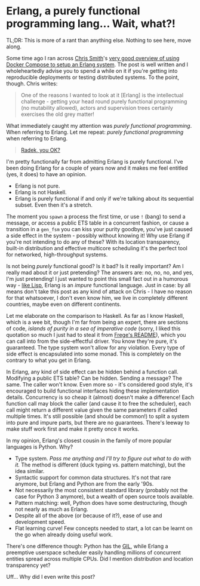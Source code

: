 # Erlang, a purely functional programming lang... Wait, what?!

TL;DR: This is more of a rant than anything else.
       Nothing to see here, move along.

Some time ago I ran across [Chris Smith][t:cjsmithie]'s
[very good overview of using Docker Compose to setup an Erlang system][blog:docker-compose].
The post is well written and I wholeheartedly advise you to spend a while
on it if you're getting into reproducible deployments or testing distributed systems.
To the point, though. Chris writes:

[blog:docker-compose]: http://blog.scottlogic.com/2016/01/25/playing-with-docker-compose-and-erlang.html
[t:cjsmithie]: https://twitter.com/cjsmithie

> One of the reasons I wanted to look at it [Erlang] is the intellectual
> challenge - getting your head round purely functional programming
> (no mutability allowed), actors and supervision trees certainly
> exercises the old grey matter!

What immediately caught my attention was _purely functional programming_.
When referring to Erlang. Let me repeat:
_purely functional programming_ when referring to Erlang.

> [Radek, you OK?](https://www.youtube.com/watch?v=_kBwFPSa54w)

I'm pretty functionally far from admitting Erlang is purely functional.
I've been doing Erlang for a couple of years now and it makes
me feel entitled (yes, it does) to have an opinion.

-   Erlang is not pure.
-   Erlang is not Haskell.
-   Erlang is purely functional if and only if we're talking about its sequential subset.
    Even then it's a stretch.

The moment you `spawn` a process the first time, or use `!` (bang) to send a message,
or access a public ETS table in a concurrent fashion, or cause a transition
in a `gen_fsm` you can kiss your purity goodbye,
you've just caused a side effect in the system - possibly without knowing it!
Why use Erlang if you're not intending to do any of these?
With its location transparency, built-in distribution and effective
multicore scheduling it's the perfect tool for networked,
high-throughput systems.

Is not being _purely_ functional good? Is it bad?
Is it really important? Am I really mad about it or just pretending?
The answers are: no, no, no, and yes, I'm just pretending!
I just wanted to point this small fact out in a humorous
way - [like Lisp][wiki:difference-pure-impure], Erlang is an _impure_ functional language.
Just in case: by all means don't take this post as any kind of attack on Chris - I have
no reason for that whatsoever, I don't even know him,
we live in completely different countries,
maybe even on different continents.

[wiki:difference-pure-impure]: https://en.wikipedia.org/wiki/Purely_functional_programming#Difference_between_pure_and_not-pure_functional_programming

Let me elaborate on the comparison to Haskell.
As far as I know Haskell, which is a wee bit, though I'm far from being an expert,
there are sections of code, _islands of purity in a sea of imperative code_
(sorry, I liked this quotation so much I just had to steal
it from [Frege's README](https://github.com/Frege/frege)),
which you can call into from the side-effectful driver.
You know they're pure, it's guaranteed.
The type system won't allow for any violation.
Every type of side effect is encapsulated into some monad.
This is completely on the contrary to what you get in Erlang.

In Erlang, any kind of side effect can be hidden behind a function call.
Modifying a public ETS table? Can be hidden. Sending a message? The same.
The caller won't know.
Even more so - it's considered good style, it's encouraged to build functional
interfaces hiding these implementation details.
Concurrency is so cheap it (almost) doesn't make a difference!
Each function call may block the caller (and cause it to free the scheduler),
each call might return a different value given the same parameters if called multiple times.
It's still possible (and should be common!) to split a system into pure
and impure parts, but there are no guarantees.
There's leeway to make stuff work first and make it pretty once it works.

In my opinion, Erlang's closest cousin in the family of more popular
languages is Python. Why?

- Type system. _Pass me anything and I'll try to figure out what to do with it._
  The method is different (duck typing vs. pattern matching), but the idea similar.
- Syntactic support for common data structures.
  It's not that rare anymore, but Erlang and Python are from the early '90s.
- Not necessarily the most consistent standard library
  (probably not the case for Python 3 anymore),
  but a wealth of open source tools available.
- Pattern matching: well, Python does have some destructuring,
  though not nearly as much as Erlang.
- Despite all of the above (or because of it?), ease of use and development speed.
- Flat learning curve!
  Few concepts needed to start, a lot can be learnt on the go
  when already doing useful work.

There's one difference though: Python has the [GIL][wiki:gil],
while Erlang a preemptive userspace scheduler easily handling millions
of concurrent entities spread across multiple CPUs.
Did I mention distribution and location transparency yet?

[wiki:gil]: https://en.wikipedia.org/wiki/Global_interpreter_lock

Uff... Why did I even write this post?
